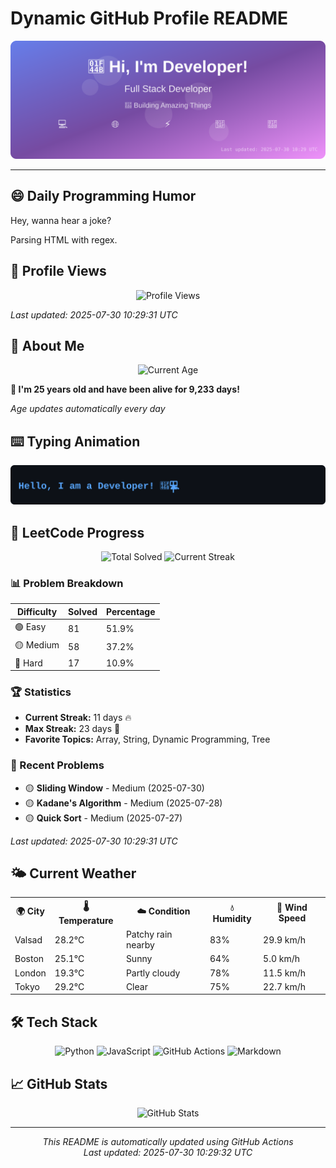 # Dynamic GitHub Profile README

<!-- HEADER-START -->
<p align="center">
    <img src="./assets/header.svg" alt="Profile Header" />
</p>

---

<!-- HEADER-END -->

<!-- QUOTES-START -->
## 😄 Daily Programming Humor

Hey, wanna hear a joke?

Parsing HTML with regex.

<!-- QUOTES-END -->

<!-- VISITOR-COUNTER-START -->
## 👀 Profile Views

<p align="center">
    <img src="https://img.shields.io/badge/Profile%20Views-260-blue?style=for-the-badge&logo=eye&logoColor=white" alt="Profile Views">
</p>

*Last updated: 2025-07-30 10:29:31 UTC*

<!-- VISITOR-COUNTER-END -->

<!-- AGE-START -->
## 🎂 About Me

<p align="center">
    <img src="https://img.shields.io/badge/Age-25%20years%203%20months%2011%20days-brightgreen?style=for-the-badge&logo=calendar&logoColor=white" alt="Current Age">
</p>

**🌟 I'm 25 years old and have been alive for 9,233 days!**

*Age updates automatically every day*

<!-- AGE-END -->

<!-- TYPING-ANIMATION-START -->
## ⌨️ Typing Animation

<p align="center">
    <img src="./assets/typing_animation.svg" alt="Typing Animation" />
</p>

<!-- TYPING-ANIMATION-END -->

<!-- LEETCODE-START -->
## 🧩 LeetCode Progress

<p align="center">
    <img src="https://img.shields.io/badge/Total%20Solved-156-brightgreen?style=for-the-badge&logo=leetcode&logoColor=white" alt="Total Solved">
    <img src="https://img.shields.io/badge/Current%20Streak-11%20days-orange?style=for-the-badge&logo=fire&logoColor=white" alt="Current Streak">
</p>

### 📊 Problem Breakdown

| Difficulty | Solved | Percentage |
|------------|--------|------------|
| 🟢 Easy | 81 | 51.9% |
| 🟡 Medium | 58 | 37.2% |
| 🔴 Hard | 17 | 10.9% |

### 🏆 Statistics
- **Current Streak:** 11 days 🔥
- **Max Streak:** 23 days 🏅
- **Favorite Topics:** Array, String, Dynamic Programming, Tree

### 📝 Recent Problems
- 🟡 **Sliding Window** - Medium (2025-07-30)
- 🟡 **Kadane's Algorithm** - Medium (2025-07-28)
- 🟡 **Quick Sort** - Medium (2025-07-27)

*Last updated: 2025-07-30 10:29:31 UTC*

<!-- LEETCODE-END -->

<!-- WEATHER-START -->
## 🌤️ Current Weather

<table>
<tr>
    <th>🌍 City</th>
    <th>🌡️ Temperature</th>
    <th>☁️ Condition</th>
    <th>💧 Humidity</th>
    <th>💨 Wind Speed</th>
</tr>
<tr>
    <td>Valsad</td>
    <td>28.2°C</td>
    <td>Patchy rain nearby</td>
    <td>83%</td>
    <td>29.9 km/h</td>
</tr>
<tr>
    <td>Boston</td>
    <td>25.1°C</td>
    <td>Sunny</td>
    <td>64%</td>
    <td>5.0 km/h</td>
</tr>
<tr>
    <td>London</td>
    <td>19.3°C</td>
    <td>Partly cloudy</td>
    <td>78%</td>
    <td>11.5 km/h</td>
</tr>
<tr>
    <td>Tokyo</td>
    <td>29.2°C</td>
    <td>Clear</td>
    <td>75%</td>
    <td>22.7 km/h</td>
</tr>
</table>
<!-- WEATHER-END -->

## 🛠️ Tech Stack

<p align="center">
    <img src="https://img.shields.io/badge/Python-3776AB?style=for-the-badge&logo=python&logoColor=white" alt="Python">
    <img src="https://img.shields.io/badge/JavaScript-F7DF1E?style=for-the-badge&logo=javascript&logoColor=black" alt="JavaScript">
    <img src="https://img.shields.io/badge/GitHub%20Actions-2088FF?style=for-the-badge&logo=github-actions&logoColor=white" alt="GitHub Actions">
    <img src="https://img.shields.io/badge/Markdown-000000?style=for-the-badge&logo=markdown&logoColor=white" alt="Markdown">
</p>

## 📈 GitHub Stats

<p align="center">
    <img src="https://github-readme-stats.vercel.app/api?username=ambicuity&show_icons=true&theme=radical" alt="GitHub Stats">
</p>

---

<p align="center">
    <i>This README is automatically updated using GitHub Actions</i><br>
    <i>Last updated: 2025-07-30 10:29:32 UTC</i>
</p>
